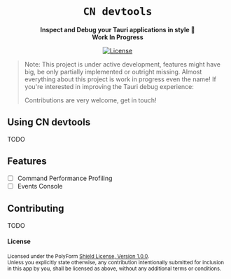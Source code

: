 <div align="center">
  <h1>
    <code>CN devtools</code>
  </h1>
  <p>
    <strong>Inspect and Debug your Tauri applications in style 💃</strong>
    <br />
    <strong>Work In Progress</strong>
  </p>
    
[![License](https://img.shields.io/badge/License-PolyForm%20Shield%201.0.0-%23F5B793)](https://polyformproject.org/licenses/shield/1.0.0)
  
</div>

> Note: This project is under active development, features might have big, be only partially implemented or outright missing. 
> Almost everything about this project is work in progress even the name! If you're interested in improving the Tauri debug experience:
>
> Contributions are very welcome, get in touch!

## Using CN devtools

TODO

## Features

- [ ] Command Performance Profiling
- [ ] Events Console

## Contributing

TODO

#### License

<sup>
Licensed under the PolyForm <a href="https://polyformproject.org/licenses/shield/1.0.0">Shield License, Version 1.0.0</a>.
</sup>

<br>

<sub>
Unless you explicitly state otherwise, any contribution intentionally submitted
for inclusion in this app by you, shall be licensed as above, without any additional terms or conditions.
</sub>
